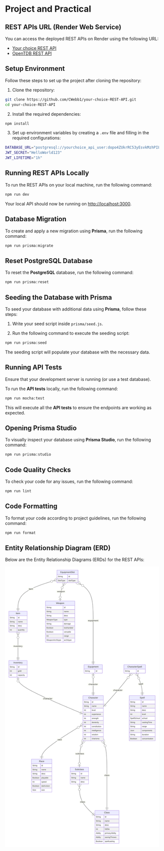 # Project and Practical

## REST APIs URL (Render Web Service)

You can access the deployed REST APIs on Render using the following URL:

- [Your choice REST API](https://your-choice-rest-api.onrender.com)
- [OpenTDB REST API](https://github.com/CWebb1/OpenTDBAPI)

## Setup Environment

Follow these steps to set up the project after cloning the repository:

1. Clone the repository:

```bash
git clone https://github.com/CWebb1/your-choice-REST-API.git
cd your-choice-REST-API
```

2. Install the required dependencies:

```bash
npm install
```

3. Set up environment variables by creating a `.env` file and filling in the required configurations:

```bash
DATABASE_URL="postgresql://yourchoice_api_user:dopo4ZUkrRC53yEsvkMzhPILcshvBgEn@dpg-cso7emhu0jms7393sf2g-a.oregon-postgres.render.com/yourchoice_api"
JWT_SECRET="HelloWorld123"
JWT_LIFETIME="1h"
```

## Running REST APIs Locally

To run the REST APIs on your local machine, run the following command:

```bash
npm run dev
```

Your local API should now be running on <http://localhost:3000>.

## Database Migration

To create and apply a new migration using **Prisma**, run the following command:

```bash
npm run prisma:migrate
```

## Reset PostgreSQL Database

To reset the **PostgreSQL** database, run the following command:

```bash
npm run prisma:reset
```

## Seeding the Database with Prisma

To seed your database with additional data using **Prisma**, follow these steps:

1. Write your seed script inside `prisma/seed.js`.

2. Run the following command to execute the seeding script:

```bash
npm run prisma:seed
```

The seeding script will populate your database with the necessary data.

## Running API Tests

Ensure that your development server is running (or use a test database).

To run the **API tests** locally, run the following command:

```bash
npm run mocha:test
```

This will execute all the **API tests** to ensure the endpoints are working as expected.

## Opening Prisma Studio

To visually inspect your database using **Prisma Studio**, run the following command:

```bash
npm run prisma:studio
```

## Code Quality Checks

To check your code for any issues, run the following command:

```bash
npm run lint
```

## Code Formatting

To format your code according to project guidelines, run the following command:

```bash
npm run format
```

## Entity Relationship Diagram (ERD)

Below are the Entity Relationship Diagrams (ERDs) for the REST APIs:

![ERD-Diagram](https://github.com/CWebb1/your-choice-REST-API/blob/main/prisma-erd.svg)

